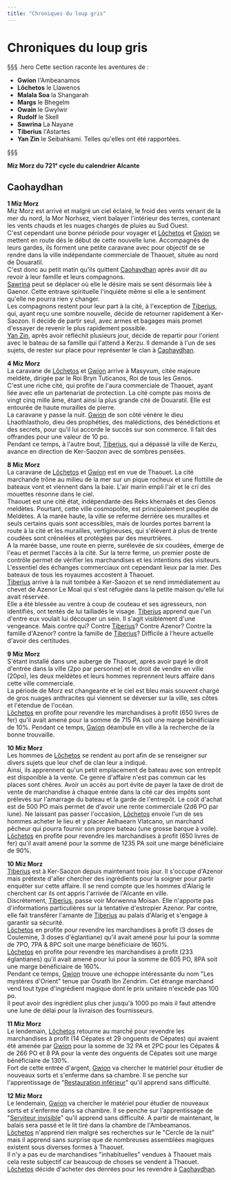 ```yaml
---
title: "Chroniques du loup gris"
---
```

# Chroniques du loup gris

§§§ .hero
Cette section raconte les aventures de :
- **Gwion** l'Ambeanamos
- **Lôchetos** le Llawenos
- **Malala Soa** la Shangarah
- **Margs** le Bhegelm
- **Owain** le Gwylwir
- **Rudolf** le Skell
- **Sawrina** La Nayane
- **Tiberius** l'Astartes
- **Yan Zin** le Seibahkami.
Telles qu'elles ont été rapportées.

§§§

**Miz Morz du 721° cycle du calendrier Alcante**

## Caohaydhan
**1 Miz Morz**  
Miz Morz est arrivé et malgré un ciel éclairé, le froid des vents venant de la mer du nord, la Mor Norhsez, vient balayer l'intérieur des terres, contenant les vents chauds et les nuages chargés de pluies au Sud Ouest.  
C'est cependant une bonne période pour voyager et [Lôchetos](/bestiaire/lochetos-vlatcano) et [Gwion](/bestiaire/gwion-gornoc) se mettent en route dés le début de cette nouvelle lune. Accompagnés de leurs gardes, ils forment une petite caravane avec pour objectif de se rendre dans la ville indépendante commerciale de Thaouet, située au nord de Douaratil.  
C'est donc au petit matin qu'ils quittent [Caohaydhan](/atlas-du-monde/douaratil/caohaydhan) après avoir dit au revoir à leur famille et leurs compagnons.  
[Sawrina](/bestiaire/sawrina-semiramis) peut se déplacer où elle le désire mais se sent désormais liée à Gaenor. Cette entrave spirituelle l'inquiète même si elle a le sentiment qu'elle ne pourra rien y changer.  
Les compagnons restent pour leur part à la cité, à l'exception de [Tiberius](/bestiaire/tiberius-don-alonzo), qui, ayant reçu une sombre nouvelle, décide de retourner rapidement à Ker-Saozon. Il décide de partir seul, avec armes et bagages mais promet d'essayer de revenir le plus rapidement possible.  
[Yan Zin](/bestiaire/yan-zin), après avoir réfléchit plusieurs jour, décide de repartir pour l'orient avec le bateau de sa famille qui l'attend à Kerzu. Il demande à l'un de ses sujets, de rester sur place pour représenter le clan à [Caohaydhan](/atlas-du-monde/douaratil/caohaydhan).

**4 Miz Morz**  
La caravane de [Lôchetos](/bestiaire/lochetos-vlatcano) et [Gwion](/bestiaire/gwion-gornoc) arrive à Masyvum, citée majeure meldète, dirigée par le Roi Bryn Tuticanos, Roi de tous les Genos.  
C'est une riche cité, qui profite de l'aura commerciale de Thaouet, ayant liée avec elle un partenariat de protection. La cité compte pas moins de vingt cinq mille âme, étant ainsi la plus grande cité de Douaratil. Elle est entourée de haute murailles de pierre.  
La caravane y passe la nuit.
[Gwion](/bestiaire/gwion-gornoc) de son côté vénère le dieu Lhaothlastholo, dieu des prophéties, des malédictions, des bénédictions et des secrets, pour qu’il lui accorde le succès sur son commerce. Il fait des offrandes pour une valeur de 10 po.  
Pendant ce temps, à l'autre bout, [Tiberius](/bestiaire/tiberius-don-alonzo), qui a dépassé la ville de Kerzu, avance en direction de Ker-Saozon avec de sombres pensées.  

**8 Miz Morz**  
La caravane de [Lôchetos](/bestiaire/lochetos-vlatcano) et [Gwion](/bestiaire/gwion-gornoc) est en vue de Thaouet. La cité marchande trône au milieu de la mer sur un pique rocheux et une flottille de bateaux vont et viennent dans la baie. L'air marin empli l'air et le cri des mouettes résonne dans le ciel.  
Thaouet est une cité état, indépendante des Reks khernaës et des Genos meldètes. Pourtant, cette ville cosmopolite, est principalement peuplée de Meldètes. A la marée haute, la ville se referme derrière ses murailles et seuls certains quais sont accessibles, mais de lourdes portes barrent la route à la cité et les murailles, vertigineuses, qui s'élèvent à plus de trente coudées sont crénelées et protégées par des meurtrières.  
A la marée basse, une route en pierre, surélevée de six coudées, émerge de l'eau et permet l'accès à la cité. Sur la terre ferme, un premier poste de contrôle permet de vérifier les marchandises et les intentions des visiteurs. L'essentiel des échanges commerciaux ont cependant lieux par la mer. Des bateaux de tous les royaumes accostent à Thaouet.  
[Tiberius](/bestiaire/tiberius-don-alonzo) arrive à la nuit tombée à Ker-Saozon et se rend immédiatement au chevet de Azenor Le Moal qui s'est réfugiée dans la petite maison qu'elle lui avait réservée.  
Elle a été blessée au ventre à coup de couteau et ses agresseurs, non identifiés, ont tentés de lui tailladés le visage. [Tiberius](/bestiaire/tiberius-don-alonzo) apprend que l'un d'entre eux voulait lui découper un sein. Il s'agit visiblement d'une vengeance. Mais contre qui? Contre [Tiberius](/bestiaire/tiberius-don-alonzo)? Contre Azenor? Contre la famille d'Azenor? contre la famille de [Tiberius](/bestiaire/tiberius-don-alonzo)? Difficile à l'heure actuelle d'avoir des certitudes.  

**9 Miz Morz**  
S'étant installé dans une auberge de Thaouet, après avoir payé le droit d'entrée dans la ville (2po par personne) et le droit de vendre en ville (20po), les deux meldètes et leurs hommes reprennent leurs affaire dans cette ville commerciale.  
La période de Morz est changeante et le ciel est bleu mais souvent chargé de gros nuages anthracites qui viennent se déverser sur la ville, ses côtes et l'étendue de l'océan.  
[Lôchetos](/bestiaire/lochetos-vlatcano) en profite pour revendre les marchandises à profit (650 livres de fer) qu'il avait amené pour la somme de 715 PA soit une marge bénéficiaire de 10%.
Pendant ce temps, [Gwion](/bestiaire/gwion-gornoc) déambule en ville à la recherche de la bonne trouvaille.  

**10 Miz Morz**  
Les hommes de [Lôchetos](/bestiaire/lochetos-vlatcano) se rendent au port afin de se renseigner sur divers sujets que leur chef de clan leur a indiqué.  
Ainsi, ils apprennent qu'un petit emplacement de bateau avec son entrepôt est disponible à la vente. Ce genre d'affaire n'est pas commun car les places sont chères. Avoir un accès au port évite de payer la taxe de droit de vente de marchandise à chaque entrée dans la cité car des impôts sont prélevés sur l'amarrage du bateau et la garde de l'entrepôt. Le coût d'achat est de 500 PO mais permet de d'avoir une rente commerciale (2d6 PO par lune). Ne laissant pas passer l'occasion, [Lôchetos](/bestiaire/lochetos-vlatcano) envoie l'un de ses hommes acheter le lieu et y placer Aelhaearn Vlatcano, un marchand pêcheur qui pourra fournir son propre bateau (une grosse barque à voile).  
[Lôchetos](/bestiaire/lochetos-vlatcano) en profite pour revendre les marchandises à profit (650 livres de fer) qu'il avait amené pour la somme de 1235 PA soit une marge bénéficiaire de 90%.  

**10 Miz Morz**  
[Tiberius](/bestiaire/tiberius-don-alonzo) est à Ker-Saozon depuis maintenant trois jour. Il s'occupe d'Azenor mais prétexte d'aller chercher des ingrédients pour la soigner pour partir enquêter sur cette affaire. Il se rend compte que les hommes d'Alarig le cherchent car ils ont appris l'arrivée de l'Alcante en ville.  
Discrètement, [Tiberius](/bestiaire/tiberius-don-alonzo), passe voir Morwenna Moisan. Elle n'apporte pas d'informations particulières sur la tentative d'estropier Azenor. Par contre, elle fait transférer l'amante de [Tiberius](/bestiaire/tiberius-don-alonzo) au palais d'Alarig et s'engage à garantir sa sécurité.  
[Lôchetos](/bestiaire/lochetos-vlatcano) en profite pour revendre les marchandises à profit (3 doses de Coulemine, 3 doses d'églantiane) qu'il avait amené pour lui pour la somme de 7PO, 7PA & 8PC soit une marge bénéficiaire de 160%.  
[Lôchetos](/bestiaire/lochetos-vlatcano) en profite pour revendre les marchandises à profit (233 églantianes) qu'il avait amené pour lui pour la somme de 605 PO, 8PA  soit une marge bénéficiaire de 160%.  
Pendant ce temps, [Gwion](/bestiaire/gwion-gornoc) trouve une échoppe intéressante du nom "Les mystères d'Orient" tenue par Osrath Ibn Zendrim. Cet étrange marchand vend tout type d'ingrédient magique dont le prix unitaire n'excède pas 100 po.  
Il peut avoir des ingrédient plus cher jusqu'à 1000 po mais il faut attendre une lune de délai pour la livraison des fournisseurs.  

**11 Miz Morz**  
Le lendemain, [Lôchetos](/bestiaire/lochetos-vlatcano) retourne au marché pour revendre les marchandises à profit (14 Cépates et 29 onguents de Cépates) qui avaient été amenée par [Gwion](/bestiaire/gwion-gornoc) pour la somme de 32 PA et 2PC pour les Cépates & de 266 PO et 8 PA pour la vente des onguents de Cépates  soit une marge bénéficiaire de 130%.  
Fort de cette entrée d'argent, [Gwion](/bestiaire/gwion-gornoc) va chercher le matériel pour étudier de nouveaux sorts et s'enferme dans sa chambre. Il se penche sur l'apprentissage de "[Restauration inférieur](/grimoire/restauration-inferieure)" qu'il apprend sans difficulté.  

**12 Miz Morz**  
Le lendemain, [Gwion](/bestiaire/gwion-gornoc) va chercher le matériel pour étudier de nouveaux sorts et s'enferme dans sa chambre. Il se penche sur l'apprentissage de "[Serviteur invisible](/grimoire/serviteur-invisible)" qu'il apprend sans difficulté. A partir de maintenant, le balais sera passé et le lit tiré dans la chambre de l'Ambeamanos.   
[Lôchetos](/bestiaire/lochetos-vlatcano) n'apprend rien malgré ses recherches sur le "Cercle de la nuit" mais il apprend sans surprise que de nombreuses assemblées magiques existent sous diverses formes à Thaouet.  
Il n'y a pas eu de marchandises "inhabituelles" vendues à Thaouet mais cela reste subjectif car beaucoup de choses se vendent à Thaouet.  
[Lôchetos](/bestiaire/lochetos-vlatcano) décide d'acheter des denrées pour les revendre à [Caohaydhan](/atlas-du-monde/douaratil/caohaydhan).  
